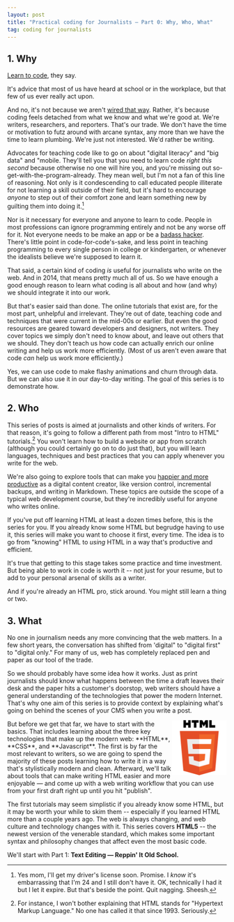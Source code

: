 ```yaml
---
layout: post
title: "Practical coding for Journalists — Part 0: Why, Who, What"
tag: coding for journalists
---
```


## 1. Why


[Learn to code](http://www.niemanlab.org/2012/09/miranda-mulligan-want-to-produce-hirable-grads-journalism-schools-teach-them-to-code/), they say.

It's advice that most of us have heard at school or in the workplace, but that few of us ever really act upon.

And no, it's not because we aren't [wired that way](http://j-source.ca/article/opinion-why-journalism-schools-must-teach-code—even-if-every-journalist-not-wired-way). Rather, it's because coding feels detached from what we know and what we're good at. We're writers, researchers, and reporters. That's our trade. We don't have the time or motivation to futz around with arcane syntax, any more than we have the time to learn plumbing. We're just not interested. We'd rather be writing.

Advocates for teaching code like to go on about "digital literacy" and "big data" and "mobile. They'll tell you that you need to learn code *right this second* because otherwise no one will hire you, and you're missing out so-get-with-the-program-already. They mean well, but I'm not a fan of this line of reasoning. Not only is it condescending to call educated people illiterate for not learning a skill outside of their field, but it's hard to encourage *anyone* to step out of their comfort zone and learn something new by guilting them into doing it.[^driver]

Nor is it necessary for everyone and anyone to learn to code. People in most professions can ignore programming entirely and not be any worse off for it. Not everyone needs to be make an app or be a [badass hacker](https://www.youtube.com/watch?v=dFUlAQZB9Ng). There's little point in code-for-code's-sake, and less point in teaching programming to every single person in college or kindergarten, or whenever the idealists believe we're supposed to learn it.

That said, a certain kind of coding _is_ useful for journalists who write on the web. And in 2014, that means pretty much all of us. So we have enough a good enough reason to learn what coding is all about and how (and why) we should integrate it into our work.

But that's easier said than done. The online tutorials that exist are, for the most part, unhelpful and irrelevant. They're out of date, teaching code and techniques that were current in the mid-00s or earlier. But even the good resources are geared toward developers and designers, not writers. They cover topics we simply don't need to know about, and leave out others that we should. They don't teach us how code can actually enrich our online writing and help us work more efficiently. (Most of us aren't even aware that code _can_ help us work more efficiently.)

Yes, we can use code to make flashy animations and churn through data. But we can also use it in our day-to-day writing. The goal of this series is to demonstrate how.


## 2. Who


This series of posts is aimed at journalists and other kinds of writers. For that reason, it's going to follow a different path from most "Intro to HTML" tutorials.[^hyper] You won't learn how to build a website or app from scratch (although you could certainly go on to do just that), but you will learn languages, techniques and best practices that you can apply whenever you write for the web.

We're also going to explore tools that can make you [happier and more productive](https://www.youtube.com/watch?v=xK0njkATf84&feature=kp) as a digital content creator, like version control, incremental backups, and writing in Markdown. These topics are outside the scope of a typical web development course, but they're incredibly useful for anyone who writes online.

If you've put off learning HTML at least a dozen times before, this is the series for you. If you already know some HTML but begrudge having to use it, this series will make you want to choose it first, every time. The idea is to go from "knowing" HTML to _using_ HTML in a way that's productive and efficient.

It's true that getting to this stage takes some practice and time investment. But being able to work in code is worth it -- not just for your resume, but to add to your personal arsenal of skills as a writer.

And if you're already an HTML pro, stick around. You might still learn a thing or two.

## 3. What

No one in journalism needs any more convincing that the web matters. In a few short years, the conversation has shifted from 'digital" to "digital first" to "digital only." For many of us, web has completely replaced pen and paper as our tool of the trade.

So we should probably have some idea how it works. Just as print journalists should know what happens between the time a draft leaves their desk and the paper hits a customer's doorstop, web writers should have a general understanding of the technologies that power the modern Internet. That's why one aim of this series is to provide context by explaining what's going on behind the scenes of your CMS when you write a post.

<img src="/public/img/HTML5_Logo_512.png" style="float: right; width: 25%; height: 25%" />
But before we get that far, we have to start with the basics. That includes learning about the three key technologies that make up the modern web: **HTML**, **CSS**, and **Javascript**. The first is by far the most relevant to writers, so we are going to spend the majority of these posts learning how to write it in a way that's stylistically modern and clean. Afterward, we'll talk about tools that can make writing HTML easier and more enjoyable — and come up with a web writing workflow that you can use from your first draft right up until you hit "publish".

The first tutorials may seem simplistic if you already know some HTML, but it may be worth your while to skim them -- especially if you learned HTML more than a couple years ago. The web is always changing, and web culture and technology changes with it. This series covers **HTML5** -- the newest version of the venerable standard, which makes some important syntax and philosophy changes that affect even the most basic code.

We'll start with Part 1: **Text Editing — Reppin' It Old School.**

[^hyper]: For instance, I won't bother explaining that HTML stands for "Hypertext Markup Language." No one has called it that since 1993. Seriously.

[^driver]: Yes mom, I'll get my driver's license soon. Promise. I _know_ it's embarrassing that I'm 24 and I still don't have it. OK, technically I had it but I let it expire. But that's beside the point. Quit nagging. Sheesh.